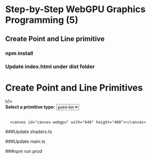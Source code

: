# Step-by-Step WebGPU Graphics Programming (5) 
## Create Point and Line primitive 

### npm install

### Update index.html under dist folder
<!DOCTYPE html>

<head>
   <meta charset="utf-8">
   <meta http-equiv="X-UA-Compatible" content="IE=edge">
   <title>WebGPU Step-by-Step 5</title>
   <meta name="description" content="">
   <meta name="viewport" content="width=device-width, initial-scale=1">
</head>

<body>
   <div>
      <h1>Create Point and Line Primitives</h1>h1><br>
      <label><b>Select a primitive type:</b></label>
      <select id="id-primitive">
         <option value="point-list">point-list</option>
         <option value="line-list"></option>
         <option value="line-strip"></option>
      </select>
      <br><br>

      <canvas id="canvas-webgpu" with="640" height="480"></canvas>
   </div>
   <script src="main.bundle.js"></script>
</body>

</html>

###Update shaders.ts

###Update main.ts

###npm run prod